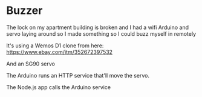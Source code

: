 # Buzzer

The lock on my apartment building is broken and I had a wifi Arduino and servo laying around so I made something so I could buzz myself in remotely

It's using a Wemos D1 clone from here: https://www.ebay.com/itm/352672397532

And an SG90 servo

The Arduino runs an HTTP service that'll move the servo.

The Node.js app calls the Arduino service

